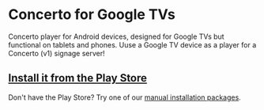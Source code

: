 # Concerto for Google TVs
Concerto player for Android devices, designed for Google TVs but functional on tablets and phones.  Uuse a Google TV device as a player for a Concerto (v1) signage server!

## [Install it from the Play Store](https://play.google.com/store/apps/details?id=com.concerto.concertotv)

Don't have the Play Store? Try one of our [manual installation packages](http://dl.concerto-signage.org/android/).
